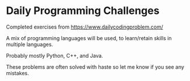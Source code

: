 # Daily Programming Challenges
Completed exercises from https://www.dailycodingproblem.com/

A mix of programming languages will be used, to learn/retain skills in multiple languages.

Probably mostly Python, C++, and Java.

These problems are often solved with haste so let me know if you see any mistakes.
